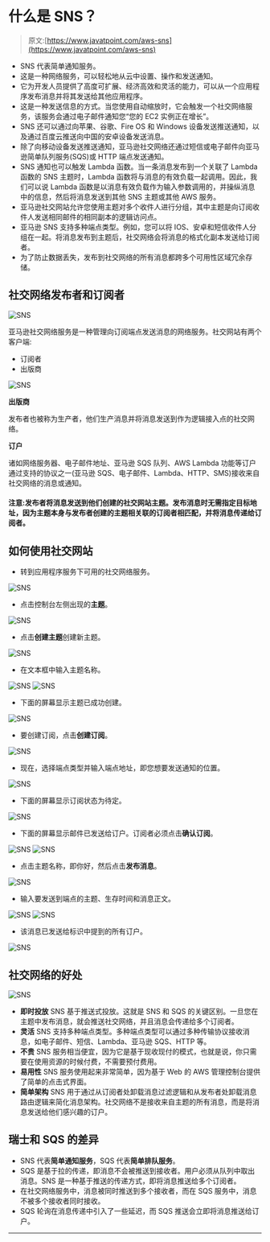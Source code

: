# 什么是 SNS？

> 原文:[https://www.javatpoint.com/aws-sns](https://www.javatpoint.com/aws-sns)

*   SNS 代表简单通知服务。
*   这是一种网络服务，可以轻松地从云中设置、操作和发送通知。
*   它为开发人员提供了高度可扩展、经济高效和灵活的能力，可以从一个应用程序发布消息并将其发送给其他应用程序。
*   这是一种发送信息的方式。当您使用自动缩放时，它会触发一个社交网络服务，该服务会通过电子邮件通知您“您的 EC2 实例正在增长”。
*   SNS 还可以通过向苹果、谷歌、Fire OS 和 Windows 设备发送推送通知，以及通过百度云推送向中国的安卓设备发送消息。
*   除了向移动设备发送推送通知，亚马逊社交网络还通过短信或电子邮件向亚马逊简单队列服务(SQS)或 HTTP 端点发送通知。
*   SNS 通知也可以触发 Lambda 函数。当一条消息发布到一个关联了 Lambda 函数的 SNS 主题时，Lambda 函数将与消息的有效负载一起调用。因此，我们可以说 Lambda 函数是以消息有效负载作为输入参数调用的，并操纵消息中的信息，然后将消息发送到其他 SNS 主题或其他 AWS 服务。
*   亚马逊社交网站允许您使用主题对多个收件人进行分组，其中主题是向订阅收件人发送相同邮件的相同副本的逻辑访问点。
*   亚马逊 SNS 支持多种端点类型。例如，您可以将 IOS、安卓和短信收件人分组在一起。将消息发布到主题后，社交网络会将消息的格式化副本发送给订阅者。
*   为了防止数据丢失，发布到社交网络的所有消息都跨多个可用性区域冗余存储。

## 社交网络发布者和订阅者

![SNS](../Images/52895279ee6344f124c4d26ca2ca1696.png)

亚马逊社交网络服务是一种管理向订阅端点发送消息的网络服务。社交网站有两个客户端:

*   订阅者
*   出版商

![SNS](../Images/1633b3cd28855af49f2a263755b2901c.png)

**出版商**

发布者也被称为生产者，他们生产消息并将消息发送到作为逻辑接入点的社交网络。

**订户**

诸如网络服务器、电子邮件地址、亚马逊 SQS 队列、AWS Lambda 功能等订户通过支持的协议之一(亚马逊 SQS、电子邮件、Lambda、HTTP、SMS)接收来自社交网络的消息或通知。

#### 注意:发布者将消息发送到他们创建的社交网站主题。发布消息时无需指定目标地址，因为主题本身与发布者创建的主题相关联的订阅者相匹配，并将消息传递给订阅者。

## 如何使用社交网站

*   转到应用程序服务下可用的社交网络服务。

![SNS](../Images/429d1ec467ddfaabc1dbaf43b2b15c51.png)

*   点击控制台左侧出现的**主题**。

![SNS](../Images/f803192ade6b0d10d6b90283ec255fc2.png)

*   点击**创建主题**创建新主题。

![SNS](../Images/3342a12fa13fb164bd83173722a8a9de.png)

*   在文本框中输入主题名称。

![SNS](../Images/0d7dfe79adc438d9a87b227cd92d8bd0.png)
![SNS](../Images/3e650b0979f3e810b842bb2cc5b297ee.png)

*   下面的屏幕显示主题已成功创建。

![SNS](../Images/166dfe3c757088f53de543f15c3bd829.png)

*   要创建订阅，点击**创建订阅**。

![SNS](../Images/0de45f20d4ddb989d2c0859489313b0f.png)

*   现在，选择端点类型并输入端点地址，即您想要发送通知的位置。

![SNS](../Images/404e2c85925ffdc5a0782b36439ad4e2.png)

*   下面的屏幕显示订阅状态为待定。

![SNS](../Images/d64e374931d16d802dbe33ddbd447bb2.png)

*   下面的屏幕显示邮件已发送给订户。订阅者必须点击**确认订阅**。

![SNS](../Images/d3d103bc5b6dfb14f907bf77363d7908.png)
![SNS](../Images/c74b8fa714118af956eae5de0658e92a.png)

*   点击主题名称，即你好，然后点击**发布消息**。

![SNS](../Images/7f3757934f76ea583a2ee0691b30c6db.png)

*   输入要发送到端点的主题、生存时间和消息正文。

![SNS](../Images/7c4888306f7d8edd5c23b3d6d54d464b.png)
![SNS](../Images/c099dfdd2d3a6375a0c06df02a7176d2.png)

*   该消息已发送给标识中提到的所有订户。

![SNS](../Images/97cbe598d2403233506251c6a0d764c9.png)

## 社交网络的好处

![SNS](../Images/82e3caf3b8278ce79a112a87bd839da0.png)

*   **即时投放**
    SNS 基于推送式投放。这就是 SNS 和 SQS 的关键区别。一旦您在主题中发布消息，就会推送社交网络，并且消息会传递给多个订阅者。
*   **灵活**
    SNS 支持多种端点类型。多种端点类型可以通过多种传输协议接收消息，如电子邮件、短信、Lambda、亚马逊 SQS、HTTP 等。
*   **不贵**
    SNS 服务相当便宜，因为它是基于现收现付的模式，也就是说，你只需要在使用资源的时候付费，不需要预付费用。
*   **易用性**
    SNS 服务使用起来非常简单，因为基于 Web 的 AWS 管理控制台提供了简单的点击式界面。
*   **简单架构**
    SNS 用于通过从订阅者处卸载消息过滤逻辑和从发布者处卸载消息路由逻辑来简化消息架构。社交网络不是接收来自主题的所有消息，而是将消息发送给他们感兴趣的订户。

## 瑞士和 SQS 的差异

*   SNS 代表**简单通知服务**，SQS 代表**简单排队服务**。
*   SQS 是基于拉的传递，即消息不会被推送到接收者。用户必须从队列中取出消息。SNS 是一种基于推送的传递方式，即将消息推送给多个订阅者。
*   在社交网络服务中，消息被同时推送到多个接收者，而在 SQS 服务中，消息不被多个接收者同时接收。
*   SQS 轮询在消息传递中引入了一些延迟，而 SQS 推送会立即将消息推送给订户。

* * *